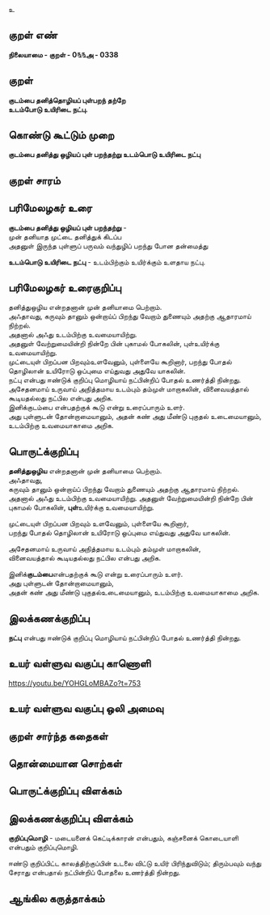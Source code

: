 உ

## குறள் எண் 

**நிலையாமை - குறள் - 0௩௩அ - 0338**  

## குறள் 

**குடம்பை தனித்தொழியப் புள்பறந் தற்றே  
உடம்போடு உயிரிடை நட்பு.**

## கொண்டு கூட்டும் முறை

**குடம்பை தனித்து ஒழியப் புள் பறந்தற்று உடம்பொடு உயிரிடை நட்பு**

## குறள் சாரம் 


## பரிமேலழகர் உரை

**குடம்பை தனித்து ஒழியப் புள் பறந்தற்று** -   
முன் தனியாத முட்டை தனித்துக் கிடப்ப   
அதனுள் இருந்த புள்ளுப் பருவம் வந்துழிப் பறந்து போன தன்மைத்து  

**உடம்பொடு உயிரிடை நட்பு** - உடம்பிற்கும் உயிர்க்கும் உளதாய நட்பு.  

## பரிமேலழகர் உரைகுறிப்பு   

தனித்துஒழிய என்றதனான் முன் தனியாமை பெற்றாம்.   
அஃதாவது, கருவும் தானும் ஒன்றாய்ப் பிறந்து வேறாம் துணையும் அதற்கு ஆதாரமாய் நிற்றல்.  
அதனால் அஃது உடம்பிற்கு உவமையாயிற்று.  
அதனுள் வேற்றுமையின்றி நின்றே பின் புகாமல் போகலின், புள்உயிர்க்கு உவமையாயிற்று.  
முட்டையுள் பிறப்பன பிறவும்உளவேனும், புள்ளையே கூறினார், பறந்து போதல் தொழிலான் உயிரோடு ஒப்புமை எய்துவது அதுவே யாகலின்.   
நட்பு என்பது ஈண்டுக் குறிப்பு மொழியாய் நட்பின்றிப் போதல் உணர்த்தி நின்றது.  
அசேதனமாய் உருவாய் அநித்தமாய உடம்பும் தம்முள் மாறாகலின், வினைவயத்தால் கூடியதல்லது நட்பில என்பது அறிக.  
இனிக்குடம்பை என்பதற்குக் கூடு என்று உரைப்பாரும் உளர்.  
அது புள்ளுடன் தோன்றாமையானும், அதன் கண் அது மீண்டு புகுதல் உடைமையானும், உடம்பிற்கு உவமையாகாமை அறிக.    

## பொருட்க்குறிப்பு 

**தனித்துஒழிய** என்றதனான் முன் தனியாமை பெற்றாம்.   
அஃதாவது,   
கருவும் தானும் ஒன்றாய்ப் பிறந்து வேறாம் துணையும் அதற்கு ஆதாரமாய் நிற்றல்.  
அதனால் அஃது உடம்பிற்கு உவமையாயிற்று. 
அதனுள் வேற்றுமையின்றி நின்றே பின் புகாமல் போகலின், **புள்**உயிர்க்கு உவமையாயிற்று.  

முட்டையுள் பிறப்பன பிறவும் உளவேனும், புள்ளையே கூறினார்,   
பறந்து போதல் தொழிலான் உயிரோடு ஒப்புமை எய்துவது அதுவே யாகலின்.  

அசேதனமாய் உருவாய் அநித்தமாய உடம்பும் தம்முள் மாறாகலின்,   
வினைவயத்தால் கூடியதல்லது நட்பில என்பது அறிக.  

இனிக்**குடம்பை**என்பதற்குக் கூடு என்று உரைப்பாரும் உளர்.  
அது புள்ளுடன் தோன்றாமையானும்,   
அதன் கண் அது மீண்டு புகுதல்உடைமையானும், உடம்பிற்கு உவமையாகாமை அறிக. 

## இலக்கணக்குறிப்பு  

**நட்பு** என்பது ஈண்டுக் குறிப்பு மொழியாய் நட்பின்றிப் போதல் உணர்த்தி நின்றது. 

## உயர் வள்ளுவ வகுப்பு காணொளி

https://youtu.be/YOHGLoMBAZo?t=753

## உயர் வள்ளுவ வகுப்பு ஒலி அமைவு 

 
## குறள் சார்ந்த கதைகள் 


## தொன்மையான சொற்கள்


## பொருட்க்குறிப்பு விளக்கம்


## இலக்கணக்குறிப்பு விளக்கம்

**குறிப்புமொழி** - மடையனைக் கெட்டிக்காரன் என்பதும், கஞ்சனைக் கொடையாளி என்பதும் குறிப்புமொழி.   

ஈண்டு குறிப்பிட்ட காலத்திற்குப்பின் உடலை விட்டு உயிர் பிரிந்துவிடும்; திரும்பவும் வந்து சேராது என்பதால் நட்பின்றிப் போதலை உணர்த்தி நின்றது.  

## ஆங்கில கருத்தாக்கம் 


